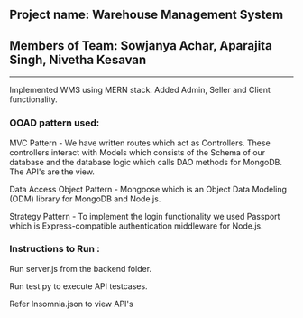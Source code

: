 ## Project name: Warehouse Management System
## Members of Team: Sowjanya Achar, Aparajita Singh, Nivetha Kesavan
-----------------------------------------------------------------------

Implemented WMS using MERN stack. 
Added Admin, Seller and Client functionality. 

### OOAD pattern used: 

MVC Pattern - We have written routes which act as Controllers. These controllers interact with Models which consists of the Schema of our database and the database logic which calls DAO methods for MongoDB. The API's are the view.

Data Access Object Pattern - Mongoose which is an Object Data Modeling (ODM) library for MongoDB and Node.js.

Strategy Pattern - To implement the login functionality we used Passport which is Express-compatible authentication middleware for Node.js.

### Instructions to Run : 

Run server.js from the backend folder. 

Run test.py to execute API testcases. 

Refer Insomnia.json to view API's
